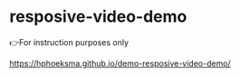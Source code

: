 # resposive-video-demo

👉For instruction purposes only

https://hphoeksma.github.io/demo-resposive-video-demo/
